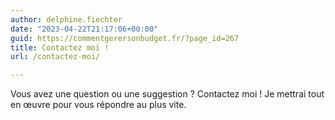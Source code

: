 ```yaml
---
author: delphine.fiechter
date: "2023-04-22T21:17:06+00:00"
guid: https://commentgerersonbudget.fr/?page_id=267
title: Contactez moi !
url: /contactez-moi/

---
```

Vous avez une question ou une suggestion ? Contactez moi ! Je mettrai tout en œuvre pour vous répondre au plus vite.
